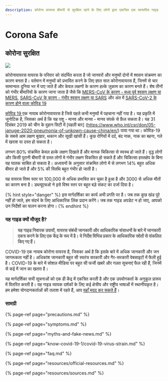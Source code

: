 ```yaml
---
description: कोरोना वायरस बीमारी से सुरक्षित रहने के लिए लोगों द्वारा एकत्रित एक सत्यापित गाइड
---
```


# Corona Safe

## कोरोना सुरक्षित

![](.gitbook/assets/coronasafe-logo.svg)

कोरोनावायरस वायरस के परिवार को संदर्भित करता है जो जानवरों और मनुष्यों दोनों में श्वसन संक्रमण का कारण बनता है। वर्तमान में मनुष्यों को प्रभावित करने के लिए ज्ञात सात कोरोनावायरस हैं, जिनमें से चार सामान्यतः दुनिया भर में पाए जाते हैं और केवल लक्षणों के कारण हल्के ज़ुकाम का कारण बनते हैं। शेष तीनों को गंभीर बीमारियों के कारण जाना जाता है जैसे कि [MERS-CoV के कारण - मध्य पूर्व श्वसन लक्षण या MERS](https://www.who.int/emergencies/mers-cov/en/), [SARS-CoV के कारण - गंभीर श्वसन लक्षण या SARS](https://www.who.int/csr/sars/en/) और अंत में [SARS-CoV-2 के कारण होने वाला कोविड 19](https://www.cdc.gov/coronavirus/2019-ncov/index.html)

[कोविड 19 ](https://www.who.int/emergencies/diseases/novel-coronavirus-2019)एक नायाब  कोरोनावायरस है जिसे पहले कभी मनुष्यों में पहचाना नहीं गया है। यह प्रकृति में जूनोटिक है, जिसका अर्थ है कि यह पशु - मानव और मानव - मानव संपर्क से फ़ैल सकता है। यह 31 दिसंबर 2019 को चीन के वुहान सिटी में [पहली बार] (https://www.who.int/csr/don/05-januge-2020-pneumonia-of-unkown-cause-china/en/) पाया गया था। कोविड-19 के सबसे आम लक्षण बुखार, थकान और सूखी खांसी हैं। कुछ रोगियों में दर्द, बंद नाक, नाक का बहना, गले में खराश या दस्त हो सकता है।


लगभग 80% संक्रमित केवल हल्के लक्षण दिखाते हैं और मानक चिकित्सा से स्वस्थ हो जाते हैं। वृद्ध लोगों और किसी पुरानी बीमारी से ग्रस्त लोगों मे गंभीर लक्षण विकसित हो सकते हैं और चिकित्सा हस्तक्षेप के बिना यह घातक साबित हो सकता है। अध्ययनों के अनुसार संक्रमित लोगो में से लगभग 14% बहुत अधिक बीमार हो जाते हैं और 5% की स्तिथि बहुत गंभीर हो जाती है।

यह वायरस विश्व स्तर पर 100,000 से अधिक प्रभावित कर चुका है हुआ है और 3000 से अधिक मौतों का कारण बना है। डब्ल्यूएचओ ने इसे विश्व स्तर पर बहुत बड़े संकट का दर्जा दिया है।

{% hint style="danger" %}
इस मार्गदर्शिका का कार्य अभी प्रगति पर है। जब तक कुछ खंड पूरे नहीं हो जाते, हम संदर्भ के लिए आधिकारिक लिंक प्रदान करेंगे। जब तक गाइड अपडेट न हो जाए, आपको उन निर्देशों का पालन करना होगा।
{% endhint %}

### यह गाइड क्यों मौजूद है?

> **यह गाइड निवारक उपायों, वायरस संबंधी जानकारी और आधिकारिक संसाधनों के बारे में जानकारी एकत्र करने के लिए एक केंद्र के रूप में है। ये निर्देश विभिन्न प्रकार के आधिकारिक स्रोतों से संकलित किए गए हैं।**

COVID-19 एक नायाब कोरोना वायरस है, जिसका अर्थ है कि इसके बारे में अधिक जानकारी और जन जागरूकता नहीं है। अधिकांश जानकारी बहुत सी स्वतंत्र सरकारी और गैर-सरकारी वेबसाइटों में फैली हुई है। COVID-19 के बारे में सोशल मीडिया पर बहुत सी फर्जी खबरें और गलत सूचनाएं फैल रही हैं, जिनमें से कई में जान का खतरा है।

यह मार्गदर्शिका सभी सूचनाओं को एक ही केंद्र में एकत्रित करती है और एक उपयोगकर्ता के अनुकूल प्रारूप में वितरित करती है। यह गाइड व्यापक दर्शकों के लिए कई क्षेत्रीय और राष्ट्रीय भाषाओं में स्थानीयकृत है। हम हमेशा योगदानकर्ताओं की तलाश में रहते हैं, आप [यहाँ मदद कर सकते हैं](https://www.coronasafe.in/contribute)।

### **सामग्री**

{% page-ref page="precautions.md" %}

{% page-ref page="symptoms.md" %}

{% page-ref page="myths-and-fake-news.md" %}

{% page-ref page="know-covid-19-1/covid-19-virus-strain.md" %}

{% page-ref page="faq.md" %}

{% page-ref page="resources/official-resources.md" %}

{% page-ref page="resources/sources.md" %}

